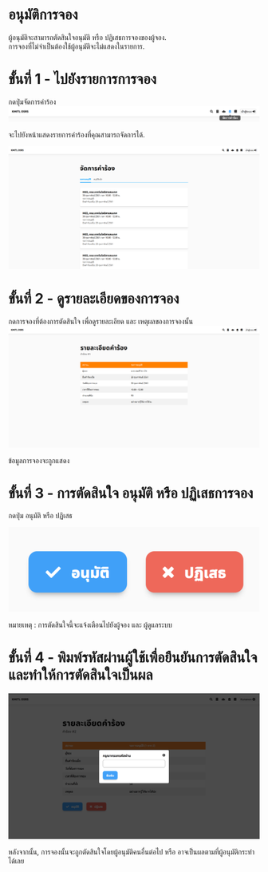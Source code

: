 # อนุมัติการจอง
ผู้อนุมัติจะสามารถตัดสินใจอนุมัติ หรือ ปฏิเสธการจองของผู้จอง.<br>
การจองที่ไม่จำเป็นต้องใช้ผู้อนุมัติจะไม่แสดงในรายการ.

# ขั้นที่ 1 - ไปยังรายการการจอง
กดปุ่มจัดการคำร้อง
![](../../img/navigation-bar/manage-request-button.png)

จะไปยังหน้าแสดงรายการคำร้องที่คุณสามารถจัดการได้.

![](../../img/manage-request/overall.png)

# ขั้นที่ 2 - ดูรายละเอียดของการจอง
กดการจองที่ต้องการตัดสินใจ เพื่อดูรายละเอียด และ เหตุผลของการจองนั้น
![](../../img/user-request/description.png)

ข้อมูลการจองจะถูกแสดง

# ขั้นที่ 3 - การตัดสินใจ อนุมัติ หรือ ปฏิเสธการจอง
กดปุ่ม อนุมัติ หรือ ปฏิเสธ

![](../../img/manage-request/approve-decline-button.png)

หมายเหตุ : การตัดสินใจนี้จะแจ้งเตือนไปยังผู้จอง และ ผู้ดูแลระบบ

# ขั้นที่ 4 - พิมพ์รหัสผ่านผู้ใช้เพื่อยืนยันการตัดสินใจ และทำให้การตัดสินใจเป็นผล

![](../../img/manage-request/password-confirmation.png)

หลังจากนั้น, การจองนั้นจะถูกตัดสินใจโดยผู้อนุมัติคนอื่นต่อไป หรือ อาจเป็นผลตามที่ผู้อนุมัติกระทำได้เลย
